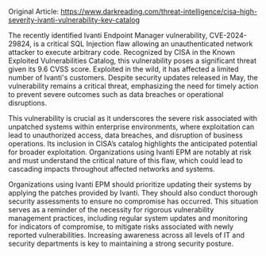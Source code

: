 Original Article: https://www.darkreading.com/threat-intelligence/cisa-high-severity-ivanti-vulnerability-kev-catalog

The recently identified Ivanti Endpoint Manager vulnerability, CVE-2024-29824, is a critical SQL Injection flaw allowing an unauthenticated network attacker to execute arbitrary code. Recognized by CISA in the Known Exploited Vulnerabilities Catalog, this vulnerability poses a significant threat given its 9.6 CVSS score. Exploited in the wild, it has affected a limited number of Ivanti's customers. Despite security updates released in May, the vulnerability remains a critical threat, emphasizing the need for timely action to prevent severe outcomes such as data breaches or operational disruptions.

This vulnerability is crucial as it underscores the severe risk associated with unpatched systems within enterprise environments, where exploitation can lead to unauthorized access, data breaches, and disruption of business operations. Its inclusion in CISA’s catalog highlights the anticipated potential for broader exploitation. Organizations using Ivanti EPM are notably at risk and must understand the critical nature of this flaw, which could lead to cascading impacts throughout affected networks and systems.

Organizations using Ivanti EPM should prioritize updating their systems by applying the patches provided by Ivanti. They should also conduct thorough security assessments to ensure no compromise has occurred. This situation serves as a reminder of the necessity for rigorous vulnerability management practices, including regular system updates and monitoring for indicators of compromise, to mitigate risks associated with newly reported vulnerabilities. Increasing awareness across all levels of IT and security departments is key to maintaining a strong security posture.